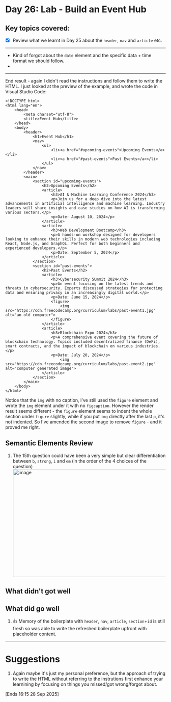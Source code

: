 # Day 26: Lab - Build an Event Hub

## Key topics covered:
- [x] Review what we learnt in Day 25 about the `header`, `nav` and `article` etc.

----
- Kind of forgot about the `date` element and the specific data + time format we should follow.
- 
----

End result - again I didn't read the instructions and follow them to write the HTML. I just looked at the preview of the example, and wrote the code in Visual Studio Code:
```
<!DOCTYPE html>
<html lang="en">
    <head>
        <meta charset="utf-8">
        <title>Event Hub</title>
    </head>
    <body>
        <header>
            <h1>Event Hub</h1>
            <nav>
                <ul>
                    <li><a href="#upcoming-events">Upcoming Events</a></li>
                    <li><a href="#past-events">Past Events</a></li>
                </ul>
            </nav>
        </header>
        <main>
            <section id="upcoming-events">
                <h2>Upcoming Events</h2>
                <article>
                    <h3>AI & Machine Learning Conference 2024</h3>
                    <p>Join us for a deep dive into the latest advancements in artificial intelligence and machine learning. Industry leaders will share insights and case studies on how AI is transforming various sectors.</p>
                    <p>Date: August 10, 2024</p>
                </article>
                <article>
                    <h3>Web Development Bootcamp</h3>
                    <p>A hands-on workshop designed for developers looking to enhance their skills in modern web technologies including React, Node.js, and GraphQL. Perfect for both beginners and experienced developers.</p>
                    <p>Date: September 5, 2024</p>
                </article>
            </section>
            <section id="past-events">
                <h2>Past Events</h2>
                <article>
                    <h3>Cybersecurity SUmmit 2024</h3>
                    <p>An event focusing on the latest trends and threats in cybersecurity. Experts discussed strategies for protecting data and ensuring privacy in an increasingly digital world.</p>
                    <p>Date: June 15, 2024</p>
                    <figure>
                        <img src="https://cdn.freecodecamp.org/curriculum/labs/past-event1.jpg" alt="an old computer">
                    </figure>
                </article>
                <article>
                    <h3>Blockchain Expo 2024</h3>
                    <p>A comprehensive event covering the future of blockchain technology. Topics included decentralized finance (DeFi), smart contracts, and the impact of blockchain on various industries.</p>
                    <p>Date: July 20, 2024</p>
                        <img src="https://cdn.freecodecamp.org/curriculum/labs/past-event2.jpg" alt="computer generated image">
                </article>
            </section>
        </main>
    </body>
</html>
```
Notice that the `img` with no caption, I've still used the `figure` element and wrote the `img` element under it with no `figcaption`. However the render result seems different - the `figure` element seems to indent the whole section under `figure` slightly, while if you put `img` directly after the last `p`, it's not indented. So I've amended the second image to remove `figure` - and it proved me right. 

## Semantic Elements Review
1. The 15th question could have been a very simple but clear differentiation between `b`, `strong`, `i` and `em` (in the order of the 4 choices of the question)
   <img width="679" height="339" alt="image" src="https://github.com/user-attachments/assets/808eb9da-d32a-4072-b84e-ab6517b8dbf1" />


## What didn't got well

## What did go well
1. 👍 Memory of the boilerplate with `header`, `nav`, `article`, `section`+`id` is still fresh so was able to write the refreshed boilerplate upfront with placeholder content.

----

# Suggestions
1. Again maybe it's just my personal preference, but the approach of trying to write the HTML without referring to the instrutions first enhance your learnining by focusing on things you missed/got wrong/forgot about.

[Ends 16:15 28 Sep 2025]
